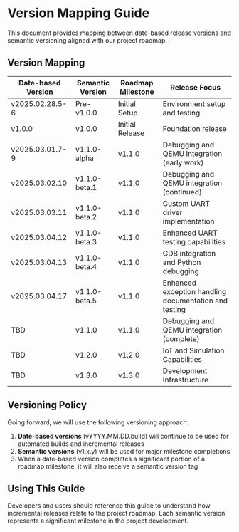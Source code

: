 # Version Mapping Guide

This document provides mapping between date-based release versions and semantic versioning aligned with our project roadmap.

## Version Mapping

| Date-based Version | Semantic Version | Roadmap Milestone | Release Focus |
|-------------------|------------------|-------------------|---------------|
| v2025.02.28.5-6   | Pre-v1.0.0       | Initial Setup     | Environment setup and testing |
| v1.0.0            | v1.0.0           | Initial Release   | Foundation release |
| v2025.03.01.7-9   | v1.1.0-alpha     | v1.1.0            | Debugging and QEMU integration (early work) |
| v2025.03.02.10    | v1.1.0-beta.1    | v1.1.0            | Debugging and QEMU integration (continued) |
| v2025.03.03.11    | v1.1.0-beta.2    | v1.1.0            | Custom UART driver implementation |
| v2025.03.04.12    | v1.1.0-beta.3    | v1.1.0            | Enhanced UART testing capabilities |
| v2025.03.04.13    | v1.1.0-beta.4    | v1.1.0            | GDB integration and Python debugging |
| v2025.03.04.17    | v1.1.0-beta.5    | v1.1.0            | Enhanced exception handling documentation and testing |
| TBD               | v1.1.0           | v1.1.0            | Debugging and QEMU integration (complete) |
| TBD               | v1.2.0           | v1.2.0            | IoT and Simulation Capabilities |
| TBD               | v1.3.0           | v1.3.0            | Development Infrastructure |

## Versioning Policy

Going forward, we will use the following versioning approach:

1. **Date-based versions** (vYYYY.MM.DD.build) will continue to be used for automated builds and incremental releases
2. **Semantic versions** (v1.x.y) will be used for major milestone completions
3. When a date-based version completes a significant portion of a roadmap milestone, it will also receive a semantic version tag

## Using This Guide

Developers and users should reference this guide to understand how incremental releases relate to the project roadmap. Each semantic version represents a significant milestone in the project development.